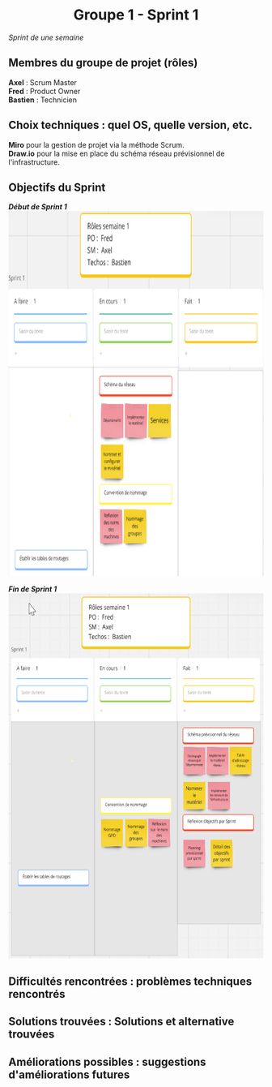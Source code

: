<div align="center"><H1> Groupe 1 - Sprint 1 </H1></div>

_Sprint de une semaine_

## Membres du groupe de projet (rôles)

**Axel** :  Scrum Master  
**Fred** :  Product Owner  
**Bastien** : Technicien  

## Choix techniques : quel OS, quelle version, etc.

**Miro** pour la gestion de projet via la méthode Scrum.  
**Draw.io** pour la mise en place du schéma réseau prévisionnel de l'infrastructure.

## Objectifs du Sprint

_**Début de Sprint 1**_  
<img src="https://github.com/WildCodeSchool/TSSR-ANGOU-P3-G1/blob/main/SCREENS-PAR-SPRINT/SCREENS-SPRINT1/chrome_wclpA8QQf3.png" width="720" height="720">  

_**Fin de Sprint 1**_  
<img src="https://github.com/WildCodeSchool/TSSR-ANGOU-P3-G1/blob/main/SCREENS-PAR-SPRINT/SCREENS-SPRINT1/chrome_2NMhU4Ioxb.png" width="720" height="720">  

## Difficultés rencontrées : problèmes techniques rencontrés



## Solutions trouvées : Solutions et alternative trouvées



## Améliorations possibles : suggestions d'améliorations futures


